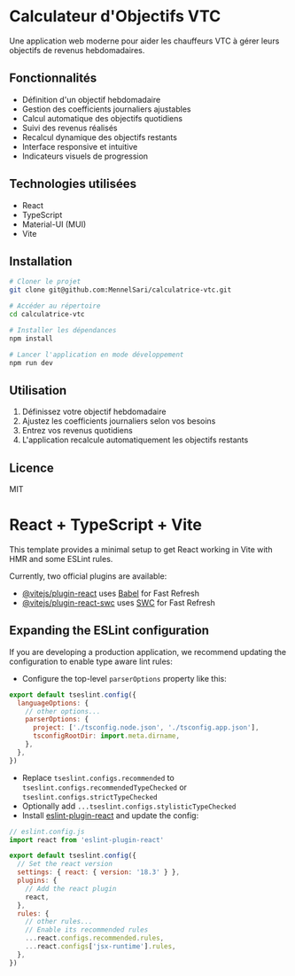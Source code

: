 # Calculateur d'Objectifs VTC

Une application web moderne pour aider les chauffeurs VTC à gérer leurs objectifs de revenus hebdomadaires.

## Fonctionnalités

- Définition d'un objectif hebdomadaire
- Gestion des coefficients journaliers ajustables
- Calcul automatique des objectifs quotidiens
- Suivi des revenus réalisés
- Recalcul dynamique des objectifs restants
- Interface responsive et intuitive
- Indicateurs visuels de progression

## Technologies utilisées

- React
- TypeScript
- Material-UI (MUI)
- Vite

## Installation

```bash
# Cloner le projet
git clone git@github.com:MennelSari/calculatrice-vtc.git

# Accéder au répertoire
cd calculatrice-vtc

# Installer les dépendances
npm install

# Lancer l'application en mode développement
npm run dev
```

## Utilisation

1. Définissez votre objectif hebdomadaire
2. Ajustez les coefficients journaliers selon vos besoins
3. Entrez vos revenus quotidiens
4. L'application recalcule automatiquement les objectifs restants

## Licence

MIT

# React + TypeScript + Vite

This template provides a minimal setup to get React working in Vite with HMR and some ESLint rules.

Currently, two official plugins are available:

- [@vitejs/plugin-react](https://github.com/vitejs/vite-plugin-react/blob/main/packages/plugin-react/README.md) uses [Babel](https://babeljs.io/) for Fast Refresh
- [@vitejs/plugin-react-swc](https://github.com/vitejs/vite-plugin-react-swc) uses [SWC](https://swc.rs/) for Fast Refresh

## Expanding the ESLint configuration

If you are developing a production application, we recommend updating the configuration to enable type aware lint rules:

- Configure the top-level `parserOptions` property like this:

```js
export default tseslint.config({
  languageOptions: {
    // other options...
    parserOptions: {
      project: ['./tsconfig.node.json', './tsconfig.app.json'],
      tsconfigRootDir: import.meta.dirname,
    },
  },
})
```

- Replace `tseslint.configs.recommended` to `tseslint.configs.recommendedTypeChecked` or `tseslint.configs.strictTypeChecked`
- Optionally add `...tseslint.configs.stylisticTypeChecked`
- Install [eslint-plugin-react](https://github.com/jsx-eslint/eslint-plugin-react) and update the config:

```js
// eslint.config.js
import react from 'eslint-plugin-react'

export default tseslint.config({
  // Set the react version
  settings: { react: { version: '18.3' } },
  plugins: {
    // Add the react plugin
    react,
  },
  rules: {
    // other rules...
    // Enable its recommended rules
    ...react.configs.recommended.rules,
    ...react.configs['jsx-runtime'].rules,
  },
})
```
